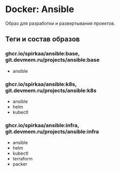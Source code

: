 # Docker: Ansible

Образ для разработки и развертывания проектов.

## Теги и состав образов

### ghcr.io/spirkaa/ansible:base, git.devmem.ru/projects/ansible:base

* ansible

### ghcr.io/spirkaa/ansible:k8s, git.devmem.ru/projects/ansible:k8s

* ansible
* helm
* kubectl

### ghcr.io/spirkaa/ansible:infra, git.devmem.ru/projects/ansible:infra

* ansible
* helm
* kubectl
* terraform
* packer
